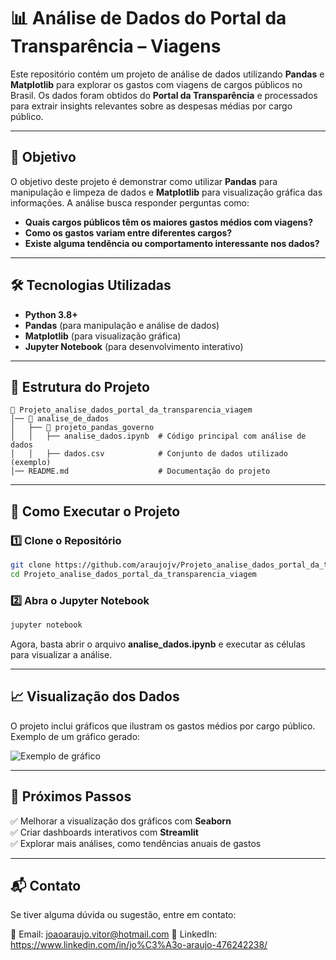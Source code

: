# 📊 Análise de Dados do Portal da Transparência – Viagens  

Este repositório contém um projeto de análise de dados utilizando **Pandas** e **Matplotlib** para explorar os gastos com viagens de cargos públicos no Brasil. Os dados foram obtidos do **Portal da Transparência** e processados para extrair insights relevantes sobre as despesas médias por cargo público.  

---

## 📌 Objetivo  

O objetivo deste projeto é demonstrar como utilizar **Pandas** para manipulação e limpeza de dados e **Matplotlib** para visualização gráfica das informações. A análise busca responder perguntas como:  

- **Quais cargos públicos têm os maiores gastos médios com viagens?**  
- **Como os gastos variam entre diferentes cargos?**  
- **Existe alguma tendência ou comportamento interessante nos dados?**  

---

## 🛠️ Tecnologias Utilizadas  

- **Python 3.8+**  
- **Pandas** (para manipulação e análise de dados)  
- **Matplotlib** (para visualização gráfica)  
- **Jupyter Notebook** (para desenvolvimento interativo)  

---

## 📂 Estrutura do Projeto  

```
📁 Projeto_analise_dados_portal_da_transparencia_viagem
│── 📂 analise_de_dados
│   ├── 📂 projeto_pandas_governo
│   │   ├── analise_dados.ipynb  # Código principal com análise de dados
│   │   ├── dados.csv            # Conjunto de dados utilizado (exemplo)
│── README.md                    # Documentação do projeto
```

---

## 🚀 Como Executar o Projeto  

### 1️⃣ Clone o Repositório  
```bash
git clone https://github.com/araujojv/Projeto_analise_dados_portal_da_transparencia_viagem.git
cd Projeto_analise_dados_portal_da_transparencia_viagem
```

### 2️⃣ Abra o Jupyter Notebook  
```bash
jupyter notebook
```

Agora, basta abrir o arquivo **analise_dados.ipynb** e executar as células para visualizar a análise.  

---

## 📈 Visualização dos Dados  

O projeto inclui gráficos que ilustram os gastos médios por cargo público. Exemplo de um gráfico gerado:  

![Exemplo de gráfico](https://raw.githubusercontent.com/araujojv/Projeto_analise_dados_portal_da_transparencia_viagem/main/analise_de_dados/projeto_pandas_governo/exemplo_grafico.png)  

---

## 📌 Próximos Passos  

✅ Melhorar a visualização dos gráficos com **Seaborn**  
✅ Criar dashboards interativos com **Streamlit**  
✅ Explorar mais análises, como tendências anuais de gastos  

---

## 📬 Contato  

Se tiver alguma dúvida ou sugestão, entre em contato:  

📧 Email: joaoaraujo.vitor@hotmail.com
🔗 LinkedIn: https://www.linkedin.com/in/jo%C3%A3o-araujo-476242238/  
